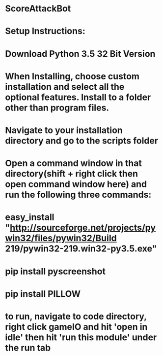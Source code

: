 # ScoreAttackBot
# Setup Instructions:
# Download Python 3.5 32 Bit Version
# When Installing, choose custom installation and select all the optional features. Install to a folder other than program files.
# Navigate to your installation directory and go to the scripts folder
# Open a command window in that directory(shift + right click then open command window here) and run the following three commands:
# easy_install "http://sourceforge.net/projects/pywin32/files/pywin32/Build 219/pywin32-219.win32-py3.5.exe"
# pip install pyscreenshot
# pip install PILLOW
# to run, navigate to code directory, right click gameIO and hit 'open in idle' then hit 'run this module' under the run tab

